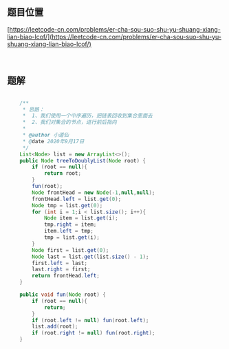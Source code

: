## 题目位置

[https://leetcode-cn.com/problems/er-cha-sou-suo-shu-yu-shuang-xiang-lian-biao-lcof/](https://leetcode-cn.com/problems/er-cha-sou-suo-shu-yu-shuang-xiang-lian-biao-lcof/)

<br/>

## 题解

```java

    /**
     * 思路：
     *  1、我们使用一个中序遍历，把链表回收到集合里面去
     *  2、我们对集合的节点，进行前后指向
     *
     * @author 小道仙
     * @date 2020年9月17日
     */
    List<Node> list = new ArrayList<>();
    public Node treeToDoublyList(Node root) {
        if (root == null){
            return root;
        }
        fun(root);
        Node frontHead = new Node(-1,null,null);
        frontHead.left = list.get(0);
        Node tmp = list.get(0);
        for (int i = 1;i < list.size(); i++){
            Node item = list.get(i);
            tmp.right = item;
            item.left = tmp;
            tmp = list.get(i);
        }
        Node first = list.get(0);
        Node last = list.get(list.size() - 1);
        first.left = last;
        last.right = first;
        return frontHead.left;
    }

    public void fun(Node root) {
        if (root == null){
            return;
        }
        if (root.left != null) fun(root.left);
        list.add(root);
        if (root.right != null) fun(root.right);
    }

```